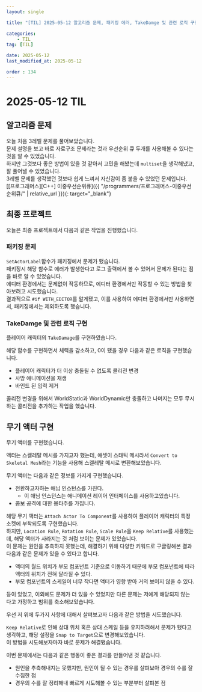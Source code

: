 ```yaml
---
layout: single

title: "[TIL] 2025-05-12 알고리즘 문제, 패키징 에러, TakeDamge 및 관련 로직 구현, 무기 액터 구현"

categories:
    - TIL
tag: [TIL]

date: 2025-05-12
last_modified_at: 2025-05-12

order : 134
---
```


# 2025-05-12 TIL

## 알고리즘 문제

오늘 처음 3레벨 문제를 풀어보았습니다.  
문제 설명을 보고 바로 자료구조 문제라는 것과 우선순위 큐 두개를 사용해볼 수 있다는 것을 알 수 있었습니다.  
하지만 그것보다 좋은 방법이 있을 것 같아서 고민을 해봤는데 `multiset`을 생각해냈고, 잘 풀어낼 수 있었습니다.  
3레벨 문제를 생각했던 것보다 쉽게 느껴서 자신감이 좀 붙을 수 있었던 문제입니다.  
[[프로그래머스][C++] 이중우선순위큐]({{ "/programmers/프로그래머스-이중우선순위큐/" | relative_url }}){: target="_blank"}

## 최종 프로젝트 

오늘은 최종 프로젝트에서 다음과 같은 작업을 진행했습니다.

### 패키징 문제

`SetActorLabel`함수가 패키징에서 문제가 됐습니다.  
패키징시 해당 함수로 에러가 발생한다고 로그 출력에서 볼 수 있어서 문제가 된다는 점을 바로 알 수 있었습니다.  
에디터 환경에서는 문제없이 작동하므로, 에디터 환경에서만 작동할 수 있는 방법을 찾아보려고 시도했습니다.  
결과적으로 `#if WITH_EDITOR`를 알게됐고, 이를 사용하여 에디터 환경에서만 사용하면서, 패키징에서는 제외하도록 했습니다.

### TakeDamge 및 관련 로직 구현

플레이어 캐릭터의 `TakeDamage`를 구현하였습니다.

해당 함수를 구현하면서 체력을 감소하고, 0이 됐을 경우 다음과 같은 로직을 구현했습니다.

+ 플레이어 캐릭터가 더 이상 충돌될 수 없도록 콜리전 변경
+ 사망 애니메이션을 재생
+ 바인드 된 입력 제거

콜리전 변경을 위해서 WorldStatic과 WorldDynamic만 충돌하고 나머지는 모두 무시하는 콜리전을 추가하는 작업을 했습니다.

## 무기 액터 구현

무기 액터를 구현했습니다.

액터는 스켈레탈 메시를 가지고자 했는데, 애셋이 스태틱 메시라서 `Convert to Skeletal Mesh`라는 기능을 사용해 스켈레탈 메시로 변환해보았습니다.

무기 액터는 다음과 같은 정보를 가지게 구현했습니다.  
+ 전환하고자하는 애님 인스턴스를 가진다.  
    - 이 애님 인스턴스는 애니메이션 레이어 인터페이스를 사용하고있습니다.
+ 콤보 공격에 대한 몽타주를 가집니다.

해당 무기 액터는 `Attach Actor To Component`를 사용하여 플레이어 캐릭터의 특정 소켓에 부착되도록 구현했습니다.  
하지만, `Location Rule`, `Rotation Rule`, `Scale Rule`을 `Keep Relative`를 사용했는데, 해당 액터가 사라지는 것 처럼 보이는 문제가 있었습니다.  
이 문제는 원인을 추측하지 못했는데, 해결하기 위해 다양한 키워드로 구글링해본 결과 다음과 같은 문제가 있을 수 있다고 합니다.

+ 액터의 월드 위치가 부모 컴포넌트 기준으로 이동하기 때문에 부모 컴포넌트에 따라 액터의 위치가 전혀 달라질 수 있다.
+ 부모 컴포넌트의 스케일이 너무 작다면 액터가 영향 받아 거의 보이지 않을 수 있다.

등이 있었고, 이외에도 문제가 더 있을 수 있었지만 다른 문제는 저에게 해당되지 않는 다고 가정하고 범위를 축소해보았습니다.

우선 저 위에 두가지 사항에 대해서 살펴보고자 다음과 같은 방법을 시도했습니다.

`Keep Relative`로 인해 상대 위치 혹은 상대 스케일 등을 유지하려해서 문제가 됐다고 생각하고, 해당 설정을 `Snap to Target`으로 변경해보았습니다.  
이 방법을 시도해보자마자 바로 문제가 해결됐습니다.

이번 문제에서는 다음과 같은 행동이 좋은 결과를 만들어낸 것 같습니다.  

+ 원인을 추측해내지는 못했지만, 원인이 될 수 있는 경우를 살펴보아 경우의 수를 잘 수집한 점
+ 경우의 수를 잘 정리해내 빠르게 시도해볼 수 있는 부분부터 살펴본 점